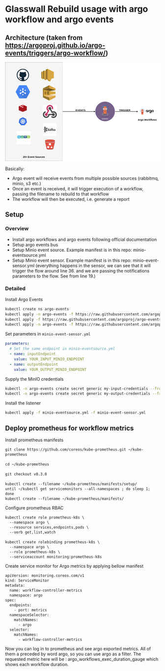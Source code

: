 # Glasswall Rebuild usage with argo workflow and argo events

## Architecture (taken from https://argoproj.github.io/argo-events/triggers/argo-workflow/)

![Glasswall Rebuild architecture overview](https://github.com/argoproj/argo-events/blob/master/docs/assets/argo-workflow-trigger.png)

Basically:

- Argo event will receive events from multiple possible sources (rabbitmq, minio, s3 etc.)
- Once an event is received, it will trigger execution of a workflow, passing the filename to rebuild to that workflow
- The workflow will then be executed, i.e. generate a report

## Setup

### Overview

- Install argo workflows and argo events following official documentation
- Setup argo events bus
- Setup Minio event source. Example manifest is in this repo: minio-eventsource.yml
- Setup Minio event sensor. Example manifest is in this repo: minio-event-sensor.yml (everything happens in the sensor, we can see that it will trigger the flow around line 36. and we are passing the notifications parameters to the flow. See from line 19.)

### Detailed

Install Argo Events

```bash
kubectl create ns argo-events
kubectl apply -n argo-events -f https://raw.githubusercontent.com/argoproj/argo/stable/manifests/quick-start-postgres.yaml
kubectl apply -f https://raw.githubusercontent.com/argoproj/argo-events/stable/manifests/install.yaml
kubectl apply -n argo-events -f https://raw.githubusercontent.com/argoproj/argo-events/stable/examples/eventbus/native.yaml
```

Set parameters in `minio-event-sensor.yml`

```yaml
parameters:
  # Set the same endpoint in minio-eventsource.yml
  - name: inputEndpoint
    value: YOUR_INPUT_MINIO_ENDPOINT
  - name: outputEndpoint
    value: YOUR_OUTPUT_MINIO_ENDPOINT
```

Supply the MinIO credentials

```bash
kubectl -n argo-events create secret generic my-input-credentials --from-literal=accesskey=YOUR_INPUT_ACCESS_KEY --from-literal=secretkey=YOUR_INPUT_SECRET_KEY
kubectl -n argo-events create secret generic my-output-credentials --from-literal=accesskey=YOUR_OUTPUT_ACCESS_KEY --from-literal=secretkey=YOUR_OUTPUT_SECRET_KEY
```

Install the listener

```bash
kubectl apply -f minio-eventsource.yml -f minio-event-sensor.yml
```

## Deploy prometheus for workflow metrics

Install prometheus manifests
```
git clone https://github.com/coreos/kube-prometheus.git ~/kube-prometheus

cd ~/kube-prometheus

git checkout v0.3.0

kubectl create --filename ~/kube-prometheus/manifests/setup/
until ~/kubectl get servicemonitors --all-namespaces ; do sleep 1; done
kubectl create --filename ~/kube-prometheus/manifests/

```

Configure prometheus RBAC
```
kubectl create role prometheus-k8s \
  --namespace argo \
  --resource services,endpoints,pods \
  --verb get,list,watch

kubectl create rolebinding prometheus-k8s \
  --namespace argo \
  --role prometheus-k8s \
  --serviceaccount monitoring:prometheus-k8s

```

Create service monitor for Argo metrics by applying bellow manifest
```
apiVersion: monitoring.coreos.com/v1
kind: ServiceMonitor
metadata:
  name: workflow-controller-metrics
  namespace: argo
spec:
  endpoints:
    - port: metrics
  namespaceSelector:
    matchNames:
      - argo
  selector:
    matchNames:
      - workflow-controller-metrics
```

Now you can log in to prometheus and see argo exported metrics. All of them a preceded by word argo, so you can use argo as a filter. The requested metric here will be : argo_workflows_exec_duration_gauge which shows each workflow duration.
